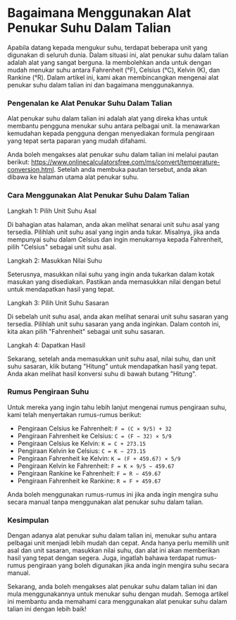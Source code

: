 Bagaimana Menggunakan Alat Penukar Suhu Dalam Talian
====================================================

Apabila datang kepada mengukur suhu, terdapat beberapa unit yang digunakan di seluruh dunia. Dalam situasi ini, alat penukar suhu dalam talian adalah alat yang sangat berguna. Ia membolehkan anda untuk dengan mudah menukar suhu antara Fahrenheit (°F), Celsius (°C), Kelvin (K), dan Rankine (°R). Dalam artikel ini, kami akan membincangkan mengenai alat penukar suhu dalam talian ini dan bagaimana menggunakannya.

### Pengenalan ke Alat Penukar Suhu Dalam Talian

Alat penukar suhu dalam talian ini adalah alat yang direka khas untuk membantu pengguna menukar suhu antara pelbagai unit. Ia menawarkan kemudahan kepada pengguna dengan menyediakan formula pengiraan yang tepat serta paparan yang mudah difahami.

Anda boleh mengakses alat penukar suhu dalam talian ini melalui pautan berikut: <https://www.onlinecalculatorsfree.com/ms/convert/temperature-conversion.html>. Setelah anda membuka pautan tersebut, anda akan dibawa ke halaman utama alat penukar suhu.

### Cara Menggunakan Alat Penukar Suhu Dalam Talian

Langkah 1: Pilih Unit Suhu Asal

Di bahagian atas halaman, anda akan melihat senarai unit suhu asal yang tersedia. Pilihlah unit suhu asal yang ingin anda tukar. Misalnya, jika anda mempunyai suhu dalam Celsius dan ingin menukarnya kepada Fahrenheit, pilih "Celsius" sebagai unit suhu asal.

Langkah 2: Masukkan Nilai Suhu

Seterusnya, masukkan nilai suhu yang ingin anda tukarkan dalam kotak masukan yang disediakan. Pastikan anda memasukkan nilai dengan betul untuk mendapatkan hasil yang tepat.

Langkah 3: Pilih Unit Suhu Sasaran

Di sebelah unit suhu asal, anda akan melihat senarai unit suhu sasaran yang tersedia. Pilihlah unit suhu sasaran yang anda inginkan. Dalam contoh ini, kita akan pilih "Fahrenheit" sebagai unit suhu sasaran.

Langkah 4: Dapatkan Hasil

Sekarang, setelah anda memasukkan unit suhu asal, nilai suhu, dan unit suhu sasaran, klik butang "Hitung" untuk mendapatkan hasil yang tepat. Anda akan melihat hasil konversi suhu di bawah butang "Hitung".

### Rumus Pengiraan Suhu

Untuk mereka yang ingin tahu lebih lanjut mengenai rumus pengiraan suhu, kami telah menyertakan rumus-rumus berikut:

- Pengiraan Celsius ke Fahrenheit: `F = (C × 9/5) + 32`
- Pengiraan Fahrenheit ke Celsius: `C = (F − 32) × 5/9`
- Pengiraan Celsius ke Kelvin: `K = C + 273.15`
- Pengiraan Kelvin ke Celsius: `C = K − 273.15`
- Pengiraan Fahrenheit ke Kelvin: `K = (F + 459.67) × 5/9`
- Pengiraan Kelvin ke Fahrenheit: `F = K × 9/5 − 459.67`
- Pengiraan Rankine ke Fahrenheit: `F = R − 459.67`
- Pengiraan Fahrenheit ke Rankine: `R = F + 459.67`

Anda boleh menggunakan rumus-rumus ini jika anda ingin mengira suhu secara manual tanpa menggunakan alat penukar suhu dalam talian.

### Kesimpulan

Dengan adanya alat penukar suhu dalam talian ini, menukar suhu antara pelbagai unit menjadi lebih mudah dan cepat. Anda hanya perlu memilih unit asal dan unit sasaran, masukkan nilai suhu, dan alat ini akan memberikan hasil yang tepat dengan segera. Juga, ingatlah bahawa terdapat rumus-rumus pengiraan yang boleh digunakan jika anda ingin mengira suhu secara manual.

Sekarang, anda boleh mengakses alat penukar suhu dalam talian ini dan mula menggunakannya untuk menukar suhu dengan mudah. Semoga artikel ini membantu anda memahami cara menggunakan alat penukar suhu dalam talian ini dengan lebih baik!